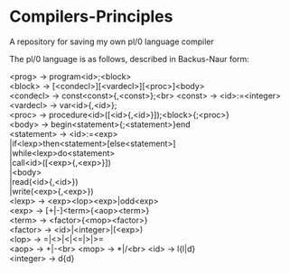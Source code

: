 # Compilers-Principles
A repository for saving my own pl/0 language compiler

The pl/0 language is as follows, described in Backus-Naur form:

&lt;prog&gt;      -> program&lt;id&gt;;&lt;block&gt;<br>
&lt;block&gt;     -> [&lt;condecl&gt;][&lt;vardecl&gt;][&lt;proc&gt;]&lt;body&gt;<br>
&lt;condecl&gt;   -> const&lt;const&gt;{,&lt;const&gt;};&lt;br&gt;
&lt;const&gt;     -> &lt;id&gt;:=&lt;integer&gt;<br>
&lt;vardecl&gt;   -> var&lt;id&gt;{,&lt;id&gt;};<br>
&lt;proc&gt;      -> procedure&lt;id&gt;([&lt;id&gt;{,&lt;id&gt;}]);&lt;block&gt;{;&lt;proc&gt;}<br>
&lt;body&gt;      -> begin&lt;statement&gt;{;&lt;statement&gt;}end<br>
&lt;statement&gt; -> &lt;id&gt;:=&lt;exp&gt;<br>
              |if&lt;lexp&gt;then&lt;statement&gt;[else&lt;statement&gt;]<br>
              |while&lt;lexp&gt;do&lt;statement&gt;<br>
              |call&lt;id&gt;([&lt;exp&gt;{,&lt;exp&gt;}])<br>
              |&lt;body&gt;<br>
              |read(&lt;id&gt;{,&lt;id&gt;})<br>
              |write(&lt;exp&gt;{,&lt;exp&gt;})<br>
&lt;lexp&gt;     -> &lt;exp&gt;&lt;lop&gt;&lt;exp&gt;|odd&lt;exp&gt;<br>
&lt;exp&gt;      -> [+|-]&lt;term&gt;{&lt;aop&gt;&lt;term&gt;}<br>
&lt;term&gt;     -> &lt;factor&gt;{&lt;mop&gt;&lt;factor&gt;}<br>
&lt;factor&gt;   -> &lt;id&gt;|&lt;integer&gt;|(&lt;exp&gt;)<br>
&lt;lop&gt;      -> =|&lt;&gt;|&lt;|&lt;=|&gt;|&gt;=<br>
&lt;aop&gt;      -> +|-&lt;br>
&lt;mop&gt;      -> *|/&lt;br>
&lt;id&gt;       -> l{l|d}<br>
&lt;integer&gt;  -> d{d}<br>
